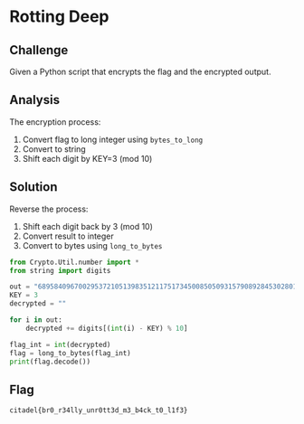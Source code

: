 # Rotting Deep

## Challenge
Given a Python script that encrypts the flag and the encrypted output.

## Analysis
The encryption process:
1. Convert flag to long integer using `bytes_to_long`
2. Convert to string
3. Shift each digit by KEY=3 (mod 10)

## Solution
Reverse the process:
1. Shift each digit back by 3 (mod 10)
2. Convert result to integer
3. Convert to bytes using `long_to_bytes`

```python
from Crypto.Util.number import *
from string import digits

out = "6895840967002953721051398351211751734500850509315790892845302801984496338433523326225010635779036738800318"
KEY = 3
decrypted = ""

for i in out:
    decrypted += digits[(int(i) - KEY) % 10]

flag_int = int(decrypted)
flag = long_to_bytes(flag_int)
print(flag.decode())
```

## Flag
`citadel{br0_r34lly_unr0tt3d_m3_b4ck_t0_l1f3}`
